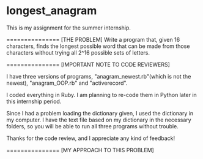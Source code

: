 longest_anagram
===============

This is my assignment for the summer internship.

===============
[THE PROBLEM]
Write a program that, given 16 characters, finds the longest possible word that can be made from those characters without trying all 2^16 possible sets of letters.


===============
[IMPORTANT NOTE TO CODE REVIEWERS]

I have three versions of programs, "anagram_newest.rb"(which is not the newest), "anagram_OOP.rb" and "activerecord".

I coded everything in Ruby. I am planning to re-code them in Python later in this internship period.

Since I had a problem loading the dictionary given, I used the dictionary in my computer. I have the text file based on my dictionary in the necessary folders, so you will be able to run all three programs without trouble.

Thanks for the code review, and I appreciate any kind of feedback!


===============
[MY APPROACH TO THIS PROBLEM]


